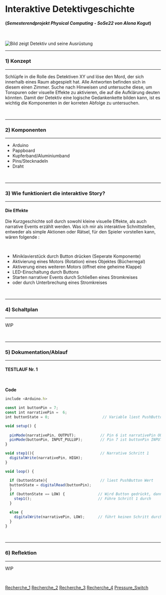 # Interaktive Detektivgeschichte
#### (*Semesterendprojekt Physical Computing - SoSe22 von Alona Kogut*)
 &nbsp;

![Bild zeigt Detektiv und seine Ausrüstung](https://static.vecteezy.com/system/resources/previews/002/183/856/original/detective-accessories-in-retro-style-on-background-vector.jpg)

---
### **1) Konzept**
---
Schlüpfe in die Rolle des Detektiven XY und löse den Mord, der sich innerhalb eines Raum abgespielt hat. Alle Antworten befinden sich in diesem einen Zimmer. Suche nach Hinweisen und untersuche diese, um Tonspuren oder visuelle Effekte zu aktivieren, die auf die Aufklärung deuten könnten. Damit der Detektiv eine logische Gedankenkette bilden kann, ist es wichtig die Komponenten in der korreten Abfolge zu untersuchen.

 &nbsp;
 
---
### **2) Komponenten**
---

- Arduino
- Pappboard
- Kupferband/Aluminiumband
- Pins/Stecknadeln
- Draht

 &nbsp;
 
---
### **3) Wie funktioniert die interaktive Story?**
---

#### **Die Effekte**

Die Kurzgeschichte soll durch sowohl kleine visuelle Effekte, als auch narrative Events erzählt werden. 
Was ich mir als interaktive Schnittstellen, entweder als simple Aktionen oder Rätsel, für den Spieler vorstellen kann, wären folgende :

 &nbsp;

- Miniklavierstück durch Button drücken (Seperate Komponente)
- Aktivierung eines Motors (Rotation) eines Objektes (Bücherregal)
- Aktiverung eines weiteren Motors (öffnet eine geheime Klappe)
- LED-Einschaltung durch Buttons
- Starten narrativer Events durch Schließen eines Stromkreises
- oder durch Unterbrechung eines Stromkreises


 &nbsp;
 
---
### **4) Schaltplan**
---

WIP

 &nbsp;
 
---
### **5) Dokumentation/Ablauf**
---

#### **TESTLAUF Nr. 1**

 &nbsp;
 

**Code**

```js #
include <Arduino.h>

const int buttonPin = 7;     
const int narrativePin =  6;     
int buttonState = 0;                        // Variable liest PushButton Status

void setup() {
  
  pinMode(narrativePin, OUTPUT);           // Pin 6 ist narrativePin OUTPUT  
  pinMode(buttonPin, INPUT_PULLUP);        // Pin 7 ist buttonPin INPUT
}

void step1(){                              // Narrative Schritt 1
  digitalWrite(narrativePin, HIGH); 
}

void loop() {

  if (buttonState){                        // liest PushButton Wert
  buttonState = digitalRead(buttonPin);
  }
  if (buttonState == LOW) {               // Wird Button gedrückt, dann... 
    step1();                              // Führe Schritt 1 durch 
  }

  else {
    digitalWrite(narrativePin, LOW);      // führt keinen Schritt durch
  }
}
```
 &nbsp;
 
 ---
### **6) Reflektion**
---

WIP

 &nbsp;
 
[Recherche_1](https://www.youtube.com/watch?v=jco-uU5ZgEU)
[Recherche_2](https://www.arduinoplatform.com/subscription-projects/create-a-touch-button-with-copper-aluminum-foil/)
[Recherche_3](https://www.kobakant.at/DIY/?p=8906)
[Recherche_4](https://mehackit.org/en/courses/electronics_and_programming_basics/02-switch-stuff-on-and-off/03-exercise-1/)
[Pressure_Switch](https://www.instructables.com/Use-a-DIY-Pressure-Plate-Switch-to-Automate-Your-H/)

 &nbsp;
